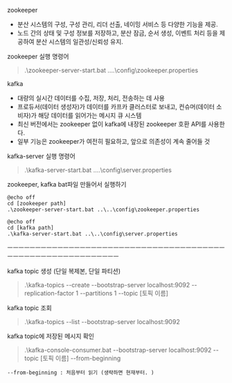 zookeeper
- 분산 시스템의 구성, 구성 관리, 리더 선출, 네이밍 서비스 등 다양한 기능을 제공.  
- 노드 간의 상태 및 구성 정보를 저장하고, 분산 잠금, 순서 생성, 이벤트 처리 등을 제공하여 분산 시스템의 일관성/신뢰성 유지.

zookeeper 실행 명령어
> .\zookeeper-server-start.bat ..\..\config\zookeeper.properties


kafka
- 대량의 실시간 데이터를 수집, 저장, 처리, 전송하는 데 사용
- 프로듀서(데이터 생성자)가 데이터를 카프카 클러스터로 보내고, 컨슈머(데이터 소비자)가 해당 데이터를 읽어가는 메시지 큐 시스템
- 최신 버전에서는 zookeeper 없이 kafka에 내장된 zookeeper 호환 API를 사용한다.
- 일부 기능은 zookeeper가 여전히 필요하고, 앞으로 의존성이 계속 줄어들 것

kafka-server 실행 명령어
> .\kafka-server-start.bat ..\..\config\server.properties

zookeeper, kafka bat파일 만들어서 실행하기
```
@echo off
cd [zookeeper path]
.\zookeeper-server-start.bat ..\..\config\zookeeper.properties

@echo off
cd [kafka path]
.\kafka-server-start.bat ..\..\config\server.properties
```

ㅡㅡㅡㅡㅡㅡㅡㅡㅡㅡㅡㅡㅡㅡㅡㅡㅡㅡㅡㅡㅡㅡㅡㅡㅡㅡㅡㅡㅡㅡㅡㅡㅡㅡㅡㅡㅡㅡㅡㅡㅡㅡㅡㅡㅡㅡㅡㅡㅡㅡㅡㅡㅡㅡㅡㅡㅡㅡㅡ


kafka topic 생성 (단일 복제본, 단일 파티션)
> .\kafka-topics --create --bootstrap-server localhost:9092 --replication-factor 1 --partitions 1 --topic [토픽 이름]

kafka topic 조회
> .\kafka-topics --list --bootstrap-server localhost:9092

kafka topic에 저장된 메시지 확인
> .\kafka-console-consumer.bat --bootstrap-server localhost:9092 --topic [토픽 이름] --from-beginning
```
--from-beginning : 처음부터 읽기 (생략하면 현재부터. )
```
